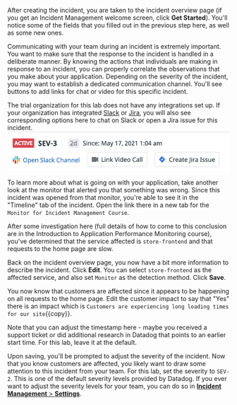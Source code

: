 After creating the incident, you are taken to the incident overview page (if you get an Incident Management welcome screen, click **Get Started**). You'll notice some of the fields that you filled out in the previous step here, as well as some new ones.

Communicating with your team during an incident is extremely important. You want to make sure that the response to the incident is handled in a deliberate manner. By knowing the actions that individuals are making in response to an incident, you can properly correlate the observations that you make about your application. Depending on the severity of the incident, you may want to establish a dedicated communication channel. You'll see buttons to add links for chat or video for this specific incident.

The trial organization for this lab does not have any integrations set up. If your organization has integrated [Slack](https://docs.datadoghq.com/integrations/slack/?tab=slackapplicationus) or [Jira](https://docs.datadoghq.com/integrations/jira/), you will also see corresponding options here to chat on Slack or open a Jira issue for this incident.
![Communication Options](assets/communication_options.png)

To learn more about what is going on with your application, take another look at the monitor that alerted you that something was wrong. Since this incident was opened from that monitor, you're able to see it in the "Timeline" tab of the incident. Open the link there in a new tab for the `Monitor for Incident Management Course`.

After some investigation here (full details of how to come to this conclusion are in the Introduction to Application Performance Monitoring course), you've determined that the service affected is `store-frontend` and that requests to the home page are slow.

Back on the incident overview page, you now have a bit more information to describe the incident. Click **Edit**. You can select `store-frontend` as the affected service, and also set `Monitor` as the detection method. Click **Save**.

You now know that customers are affected since it appears to be happening on all requests to the home page. Edit the customer impact to say that "Yes" there is an impact which is `Customers are experiencing long loading times for our site`{{copy}}.

Note that you can adjust the timestamp here - maybe you received a support ticket or did additional research in Datadog that points to an earlier start time. For this lab, leave it at the default.

Upon saving, you'll be prompted to adjust the severity of the incident. Now that you know customers are affected, you likely want to draw some attention to this incident from your team. For this lab, set the severity to `SEV-2`. This is one of the default severity levels provided by Datadog. If you ever want to adjust the severity levels for your team, you can do so in <a href="https://app.datadoghq.com/incidents/settings" target="_datadog">**Incident Management** > **Settings**</a>.